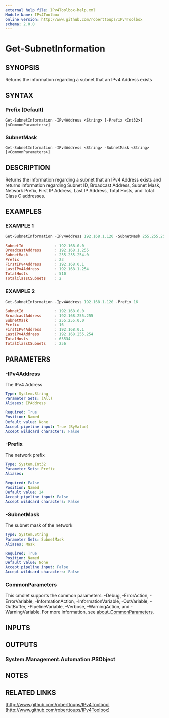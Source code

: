 ```yaml
---
external help file: IPv4Toolbox-help.xml
Module Name: IPv4Toolbox
online version: http://www.github.com/roberttoups/IPv4Toolbox
schema: 2.0.0
---
```


# Get-SubnetInformation

## SYNOPSIS
Returns the information regarding a subnet that an IPv4 Address exists

## SYNTAX

### Prefix (Default)
```
Get-SubnetInformation -IPv4Address <String> [-Prefix <Int32>] [<CommonParameters>]
```

### SubnetMask
```
Get-SubnetInformation -IPv4Address <String> -SubnetMask <String> [<CommonParameters>]
```

## DESCRIPTION
Returns the information regarding a subnet that an IPv4 Address exists and returns information regarding Subnet ID, Broadcast Address, Subnet Mask, Network Prefix, First IP Address, Last IP Address, Total Hosts, and Total Class C addresses.

## EXAMPLES

### EXAMPLE 1
```powershell
Get-SubnetInformation -IPv4Address 192.168.1.120 -SubnetMask 255.255.254.0

SubnetId              : 192.168.0.0
BroadcastAddress      : 192.168.1.255
SubnetMask            : 255.255.254.0
Prefix                : 23
FirstIPv4Address      : 192.168.0.1
LastIPv4Address       : 192.168.1.254
TotalHosts            : 510
TotalClassCSubnets    : 2
```

### EXAMPLE 2
```powershell
Get-SubnetInformation -Ipv4Address 192.168.1.120 -Prefix 16

SubnetId              : 192.168.0.0
BroadcastAddress      : 192.168.255.255
SubnetMask            : 255.255.0.0
Prefix                : 16
FirstIPv4Address      : 192.168.0.1
LastIPv4Address       : 192.168.255.254
TotalHosts            : 65534
TotalClassCSubnets    : 256
```

## PARAMETERS

### -IPv4Address
The IPv4 Address

```yaml
Type: System.String
Parameter Sets: (All)
Aliases: IPAddress

Required: True
Position: Named
Default value: None
Accept pipeline input: True (ByValue)
Accept wildcard characters: False
```

### -Prefix
The network prefix

```yaml
Type: System.Int32
Parameter Sets: Prefix
Aliases:

Required: False
Position: Named
Default value: 24
Accept pipeline input: False
Accept wildcard characters: False
```

### -SubnetMask
The subnet mask of the network

```yaml
Type: System.String
Parameter Sets: SubnetMask
Aliases: Mask

Required: True
Position: Named
Default value: None
Accept pipeline input: False
Accept wildcard characters: False
```

### CommonParameters
This cmdlet supports the common parameters: -Debug, -ErrorAction, -ErrorVariable, -InformationAction, -InformationVariable, -OutVariable, -OutBuffer, -PipelineVariable, -Verbose, -WarningAction, and -WarningVariable. For more information, see [about_CommonParameters](http://go.microsoft.com/fwlink/?LinkID=113216).

## INPUTS

## OUTPUTS

### System.Management.Automation.PSObject
## NOTES

## RELATED LINKS

[http://www.github.com/roberttoups/IPv4Toolbox](http://www.github.com/roberttoups/IPv4Toolbox)


